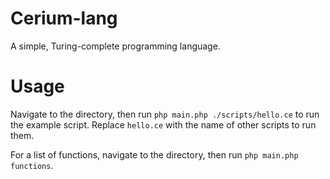 # Cerium-lang
A simple, Turing-complete programming language.

# Usage
Navigate to the directory, then run `php main.php ./scripts/hello.ce` to run the example script. Replace `hello.ce` with the name of other scripts to run them.

For a list of functions, navigate to the directory, then run `php main.php functions`.
